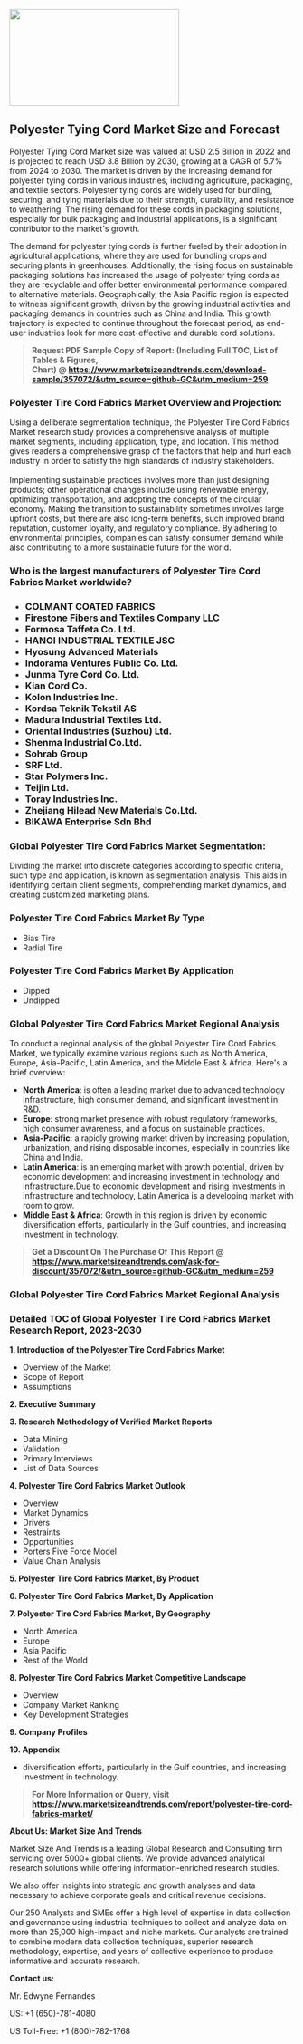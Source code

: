 <p><img class="alignnone size-medium wp-image-20088" src="https://ffe5etoiles.com/wp-content/uploads/2024/12/MST1-300x171.png" alt="" width="300" height="171" /></p><h2>Polyester Tying Cord Market Size and Forecast</h2><p>Polyester Tying Cord Market size was valued at USD 2.5 Billion in 2022 and is projected to reach USD 3.8 Billion by 2030, growing at a CAGR of 5.7% from 2024 to 2030. The market is driven by the increasing demand for polyester tying cords in various industries, including agriculture, packaging, and textile sectors. Polyester tying cords are widely used for bundling, securing, and tying materials due to their strength, durability, and resistance to weathering. The rising demand for these cords in packaging solutions, especially for bulk packaging and industrial applications, is a significant contributor to the market's growth.</p><p>The demand for polyester tying cords is further fueled by their adoption in agricultural applications, where they are used for bundling crops and securing plants in greenhouses. Additionally, the rising focus on sustainable packaging solutions has increased the usage of polyester tying cords as they are recyclable and offer better environmental performance compared to alternative materials. Geographically, the Asia Pacific region is expected to witness significant growth, driven by the growing industrial activities and packaging demands in countries such as China and India. This growth trajectory is expected to continue throughout the forecast period, as end-user industries look for more cost-effective and durable cord solutions.</p></p><blockquote id="" class=""><strong>Request PDF Sample Copy of Report: (Including Full TOC, List of Tables &amp; Figures, Chart)&nbsp;@&nbsp;<strong><a href="https://www.marketsizeandtrends.com/download-sample/357072/&utm_source=github-GC&utm_medium=259" target="_blank">https://www.marketsizeandtrends.com/download-sample/357072/&utm_source=github-GC&utm_medium=259</a></strong></strong></blockquote><h3 id="" class="">Polyester Tire Cord Fabrics Market&nbsp;Overview and Projection:</h3><p id="" class="">Using a deliberate segmentation technique, the Polyester Tire Cord Fabrics Market research study provides a comprehensive analysis of multiple market segments, including application, type, and location. This method gives readers a comprehensive grasp of the factors that help and hurt each industry in order to satisfy the high standards of industry stakeholders. <br /> <br />Implementing sustainable practices involves more than just designing products; other operational changes include using renewable energy, optimizing transportation, and adopting the concepts of the circular economy. Making the transition to sustainability sometimes involves large upfront costs, but there are also long-term benefits, such improved brand reputation, customer loyalty, and regulatory compliance. By adhering to environmental principles, companies can satisfy consumer demand while also contributing to a more sustainable future for the world.</p><h3 id="" class="">Who is the largest manufacturers of&nbsp;Polyester Tire Cord Fabrics Market worldwide?</h3><h3 class=""><p><ul><li>COLMANT COATED FABRICS </li><li> Firestone Fibers and Textiles Company LLC </li><li> Formosa Taffeta Co. Ltd. </li><li> HANOI INDUSTRIAL TEXTILE JSC </li><li> Hyosung Advanced Materials </li><li> Indorama Ventures Public Co. Ltd. </li><li> Junma Tyre Cord Co. Ltd. </li><li> Kian Cord Co. </li><li> Kolon Industries Inc. </li><li> Kordsa Teknik Tekstil AS </li><li> Madura Industrial Textiles Ltd. </li><li> Oriental Industries (Suzhou) Ltd. </li><li> Shenma Industrial Co.Ltd. </li><li> Sohrab Group </li><li> SRF Ltd. </li><li> Star Polymers Inc. </li><li> Teijin Ltd. </li><li> Toray Industries Inc. </li><li> Zhejiang Hilead New Materials Co.Ltd. </li><li> BIKAWA Enterprise Sdn Bhd</li></ul></p></h3><h3 id="" class="">Global&nbsp;Polyester Tire Cord Fabrics Market Segmentation:</h3><p id="" class="">Dividing the market into discrete categories according to specific criteria, such type and application, is known as segmentation analysis. This aids in identifying certain client segments, comprehending market dynamics, and creating customized marketing plans.</p><h3 id="" class="">Polyester Tire Cord Fabrics Market&nbsp;By Type</h3><p><p><ul><li>Bias Tire</li><li> Radial Tire</p></li></ul></p></p><h3 id="" class="">Polyester Tire Cord Fabrics Market&nbsp;By Application</h3><p class=""><p><ul><li>Dipped</li><li> Undipped</li></ul></p></p><h3 id="" class="">Global Polyester Tire Cord Fabrics Market Regional Analysis</h3><p id="" class="">To conduct a regional analysis of the global Polyester Tire Cord Fabrics Market, we typically examine various regions such as North America, Europe, Asia-Pacific, Latin America, and the Middle East &amp; Africa. Here's a brief overview:</p><ul><li><strong>North America</strong>: is often a leading market due to advanced technology infrastructure, high consumer demand, and significant investment in R&amp;D.</li><li><strong>Europe</strong>: strong market presence with robust regulatory frameworks, high consumer awareness, and a focus on sustainable practices.</li><li><strong>Asia-Pacific</strong>: a rapidly growing market driven by increasing population, urbanization, and rising disposable incomes, especially in countries like China and India.</li><li><strong>Latin America</strong>: is an emerging market with growth potential, driven by economic development and increasing investment in technology and infrastructure.Due to economic development and rising investments in infrastructure and technology, Latin America is a developing market with room to grow.</li><li><strong>Middle East &amp; Africa</strong>: Growth in this region is driven by economic diversification efforts, particularly in the Gulf countries, and increasing investment in technology.</li></ul><blockquote id="" class=""><strong>Get a Discount On The Purchase Of This Report @ <strong><a href="https://www.marketsizeandtrends.com/ask-for-discount/357072/&utm_source=github-GC&utm_medium=259" target="_blank">https://www.marketsizeandtrends.com/ask-for-discount/357072/&utm_source=github-GC&utm_medium=259</a></strong></strong></blockquote><h3 id="" class="">Global Polyester Tire Cord Fabrics Market Regional Analysis</h3><h3 id="" class="">Detailed TOC of Global Polyester Tire Cord Fabrics Market Research Report, 2023-2030</h3><p id="" class=""><strong>1. Introduction of the Polyester Tire Cord Fabrics Market</strong></p><ul><li>Overview of the Market</li><li>Scope of Report</li><li>Assumptions</li></ul><p id="" class=""><strong>2. Executive Summary</strong></p><p id="" class=""><strong>3. Research Methodology of Verified Market Reports</strong></p><ul><li>Data Mining</li><li>Validation</li><li>Primary Interviews</li><li>List of Data Sources</li></ul><p id="" class=""><strong>4. Polyester Tire Cord Fabrics Market Outlook</strong></p><ul><li>Overview</li><li>Market Dynamics</li><li>Drivers</li><li>Restraints</li><li>Opportunities</li><li>Porters Five Force Model</li><li>Value Chain Analysis</li></ul><p id="" class=""><strong>5. Polyester Tire Cord Fabrics Market, By Product</strong></p><p id="" class=""><strong>6. Polyester Tire Cord Fabrics Market, By Application</strong></p><p id="" class=""><strong>7. Polyester Tire Cord Fabrics Market, By Geography</strong></p><ul><li>North America</li><li>Europe</li><li>Asia Pacific</li><li>Rest of the World</li></ul><p id="" class=""><strong>8. Polyester Tire Cord Fabrics Market Competitive Landscape</strong></p><ul><li>Overview</li><li>Company Market Ranking</li><li>Key Development Strategies</li></ul><p id="" class=""><strong>9. Company Profiles</strong></p><p id="" class=""><strong>10. Appendix</strong></p><ul><li>diversification efforts, particularly in the Gulf countries, and increasing investment in technology.</li></ul><blockquote id="" class=""><strong>For More Information or Query, visit <strong><strong><a href="https://www.marketsizeandtrends.com/report/polyester-tire-cord-fabrics-market/" target="_blank">https://www.marketsizeandtrends.com/report/polyester-tire-cord-fabrics-market/</a></strong></strong></strong></blockquote><p id="" class=""><strong>About Us: Market Size And Trends</strong></p><p id="" class="">Market Size And Trends is a leading Global Research and Consulting firm servicing over 5000+ global clients. We provide advanced analytical research solutions while offering information-enriched research studies.</p><p id="" class="">We also offer insights into strategic and growth analyses and data necessary to achieve corporate goals and critical revenue decisions.</p><p id="" class="">Our 250 Analysts and SMEs offer a high level of expertise in data collection and governance using industrial techniques to collect and analyze data on more than 25,000 high-impact and niche markets. Our analysts are trained to combine modern data collection techniques, superior research methodology, expertise, and years of collective experience to produce informative and accurate research.</p><p id="" class=""><strong>Contact us:</strong></p><p id="" class="">Mr. Edwyne Fernandes</p><p id="" class="">US: +1 (650)-781-4080</p><p id="" class="">US Toll-Free: +1 (800)-782-1768</p>
